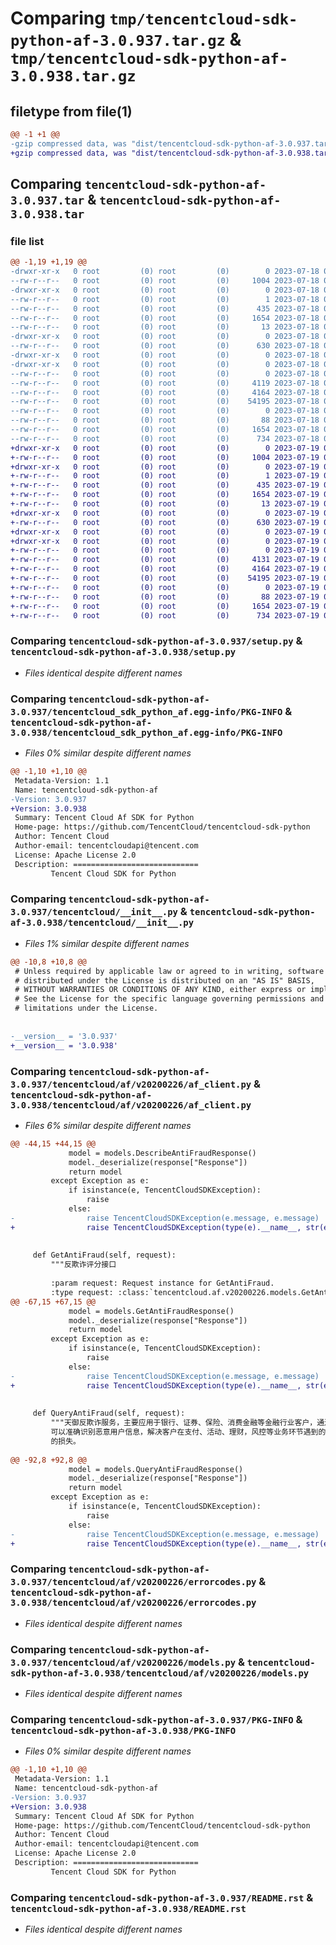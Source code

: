 # Comparing `tmp/tencentcloud-sdk-python-af-3.0.937.tar.gz` & `tmp/tencentcloud-sdk-python-af-3.0.938.tar.gz`

## filetype from file(1)

```diff
@@ -1 +1 @@
-gzip compressed data, was "dist/tencentcloud-sdk-python-af-3.0.937.tar", last modified: Tue Jul 18 00:15:54 2023, max compression
+gzip compressed data, was "dist/tencentcloud-sdk-python-af-3.0.938.tar", last modified: Wed Jul 19 00:20:12 2023, max compression
```

## Comparing `tencentcloud-sdk-python-af-3.0.937.tar` & `tencentcloud-sdk-python-af-3.0.938.tar`

### file list

```diff
@@ -1,19 +1,19 @@
-drwxr-xr-x   0 root         (0) root         (0)        0 2023-07-18 00:15:54.000000 tencentcloud-sdk-python-af-3.0.937/
--rw-r--r--   0 root         (0) root         (0)     1004 2023-07-18 00:15:54.000000 tencentcloud-sdk-python-af-3.0.937/setup.py
-drwxr-xr-x   0 root         (0) root         (0)        0 2023-07-18 00:15:54.000000 tencentcloud-sdk-python-af-3.0.937/tencentcloud_sdk_python_af.egg-info/
--rw-r--r--   0 root         (0) root         (0)        1 2023-07-18 00:15:54.000000 tencentcloud-sdk-python-af-3.0.937/tencentcloud_sdk_python_af.egg-info/dependency_links.txt
--rw-r--r--   0 root         (0) root         (0)      435 2023-07-18 00:15:54.000000 tencentcloud-sdk-python-af-3.0.937/tencentcloud_sdk_python_af.egg-info/SOURCES.txt
--rw-r--r--   0 root         (0) root         (0)     1654 2023-07-18 00:15:54.000000 tencentcloud-sdk-python-af-3.0.937/tencentcloud_sdk_python_af.egg-info/PKG-INFO
--rw-r--r--   0 root         (0) root         (0)       13 2023-07-18 00:15:54.000000 tencentcloud-sdk-python-af-3.0.937/tencentcloud_sdk_python_af.egg-info/top_level.txt
-drwxr-xr-x   0 root         (0) root         (0)        0 2023-07-18 00:15:54.000000 tencentcloud-sdk-python-af-3.0.937/tencentcloud/
--rw-r--r--   0 root         (0) root         (0)      630 2023-07-18 00:15:54.000000 tencentcloud-sdk-python-af-3.0.937/tencentcloud/__init__.py
-drwxr-xr-x   0 root         (0) root         (0)        0 2023-07-18 00:15:54.000000 tencentcloud-sdk-python-af-3.0.937/tencentcloud/af/
-drwxr-xr-x   0 root         (0) root         (0)        0 2023-07-18 00:15:54.000000 tencentcloud-sdk-python-af-3.0.937/tencentcloud/af/v20200226/
--rw-r--r--   0 root         (0) root         (0)        0 2023-07-18 00:15:54.000000 tencentcloud-sdk-python-af-3.0.937/tencentcloud/af/v20200226/__init__.py
--rw-r--r--   0 root         (0) root         (0)     4119 2023-07-18 00:15:54.000000 tencentcloud-sdk-python-af-3.0.937/tencentcloud/af/v20200226/af_client.py
--rw-r--r--   0 root         (0) root         (0)     4164 2023-07-18 00:15:54.000000 tencentcloud-sdk-python-af-3.0.937/tencentcloud/af/v20200226/errorcodes.py
--rw-r--r--   0 root         (0) root         (0)    54195 2023-07-18 00:15:54.000000 tencentcloud-sdk-python-af-3.0.937/tencentcloud/af/v20200226/models.py
--rw-r--r--   0 root         (0) root         (0)        0 2023-07-18 00:15:54.000000 tencentcloud-sdk-python-af-3.0.937/tencentcloud/af/__init__.py
--rw-r--r--   0 root         (0) root         (0)       88 2023-07-18 00:15:54.000000 tencentcloud-sdk-python-af-3.0.937/setup.cfg
--rw-r--r--   0 root         (0) root         (0)     1654 2023-07-18 00:15:54.000000 tencentcloud-sdk-python-af-3.0.937/PKG-INFO
--rw-r--r--   0 root         (0) root         (0)      734 2023-07-18 00:15:54.000000 tencentcloud-sdk-python-af-3.0.937/README.rst
+drwxr-xr-x   0 root         (0) root         (0)        0 2023-07-19 00:20:12.000000 tencentcloud-sdk-python-af-3.0.938/
+-rw-r--r--   0 root         (0) root         (0)     1004 2023-07-19 00:20:12.000000 tencentcloud-sdk-python-af-3.0.938/setup.py
+drwxr-xr-x   0 root         (0) root         (0)        0 2023-07-19 00:20:12.000000 tencentcloud-sdk-python-af-3.0.938/tencentcloud_sdk_python_af.egg-info/
+-rw-r--r--   0 root         (0) root         (0)        1 2023-07-19 00:20:12.000000 tencentcloud-sdk-python-af-3.0.938/tencentcloud_sdk_python_af.egg-info/dependency_links.txt
+-rw-r--r--   0 root         (0) root         (0)      435 2023-07-19 00:20:12.000000 tencentcloud-sdk-python-af-3.0.938/tencentcloud_sdk_python_af.egg-info/SOURCES.txt
+-rw-r--r--   0 root         (0) root         (0)     1654 2023-07-19 00:20:12.000000 tencentcloud-sdk-python-af-3.0.938/tencentcloud_sdk_python_af.egg-info/PKG-INFO
+-rw-r--r--   0 root         (0) root         (0)       13 2023-07-19 00:20:12.000000 tencentcloud-sdk-python-af-3.0.938/tencentcloud_sdk_python_af.egg-info/top_level.txt
+drwxr-xr-x   0 root         (0) root         (0)        0 2023-07-19 00:20:12.000000 tencentcloud-sdk-python-af-3.0.938/tencentcloud/
+-rw-r--r--   0 root         (0) root         (0)      630 2023-07-19 00:20:12.000000 tencentcloud-sdk-python-af-3.0.938/tencentcloud/__init__.py
+drwxr-xr-x   0 root         (0) root         (0)        0 2023-07-19 00:20:12.000000 tencentcloud-sdk-python-af-3.0.938/tencentcloud/af/
+drwxr-xr-x   0 root         (0) root         (0)        0 2023-07-19 00:20:12.000000 tencentcloud-sdk-python-af-3.0.938/tencentcloud/af/v20200226/
+-rw-r--r--   0 root         (0) root         (0)        0 2023-07-19 00:20:12.000000 tencentcloud-sdk-python-af-3.0.938/tencentcloud/af/v20200226/__init__.py
+-rw-r--r--   0 root         (0) root         (0)     4131 2023-07-19 00:20:12.000000 tencentcloud-sdk-python-af-3.0.938/tencentcloud/af/v20200226/af_client.py
+-rw-r--r--   0 root         (0) root         (0)     4164 2023-07-19 00:20:12.000000 tencentcloud-sdk-python-af-3.0.938/tencentcloud/af/v20200226/errorcodes.py
+-rw-r--r--   0 root         (0) root         (0)    54195 2023-07-19 00:20:12.000000 tencentcloud-sdk-python-af-3.0.938/tencentcloud/af/v20200226/models.py
+-rw-r--r--   0 root         (0) root         (0)        0 2023-07-19 00:20:12.000000 tencentcloud-sdk-python-af-3.0.938/tencentcloud/af/__init__.py
+-rw-r--r--   0 root         (0) root         (0)       88 2023-07-19 00:20:12.000000 tencentcloud-sdk-python-af-3.0.938/setup.cfg
+-rw-r--r--   0 root         (0) root         (0)     1654 2023-07-19 00:20:12.000000 tencentcloud-sdk-python-af-3.0.938/PKG-INFO
+-rw-r--r--   0 root         (0) root         (0)      734 2023-07-19 00:20:12.000000 tencentcloud-sdk-python-af-3.0.938/README.rst
```

### Comparing `tencentcloud-sdk-python-af-3.0.937/setup.py` & `tencentcloud-sdk-python-af-3.0.938/setup.py`

 * *Files identical despite different names*

### Comparing `tencentcloud-sdk-python-af-3.0.937/tencentcloud_sdk_python_af.egg-info/PKG-INFO` & `tencentcloud-sdk-python-af-3.0.938/tencentcloud_sdk_python_af.egg-info/PKG-INFO`

 * *Files 0% similar despite different names*

```diff
@@ -1,10 +1,10 @@
 Metadata-Version: 1.1
 Name: tencentcloud-sdk-python-af
-Version: 3.0.937
+Version: 3.0.938
 Summary: Tencent Cloud Af SDK for Python
 Home-page: https://github.com/TencentCloud/tencentcloud-sdk-python
 Author: Tencent Cloud
 Author-email: tencentcloudapi@tencent.com
 License: Apache License 2.0
 Description: ============================
         Tencent Cloud SDK for Python
```

### Comparing `tencentcloud-sdk-python-af-3.0.937/tencentcloud/__init__.py` & `tencentcloud-sdk-python-af-3.0.938/tencentcloud/__init__.py`

 * *Files 1% similar despite different names*

```diff
@@ -10,8 +10,8 @@
 # Unless required by applicable law or agreed to in writing, software
 # distributed under the License is distributed on an "AS IS" BASIS,
 # WITHOUT WARRANTIES OR CONDITIONS OF ANY KIND, either express or implied.
 # See the License for the specific language governing permissions and
 # limitations under the License.
 
 
-__version__ = '3.0.937'
+__version__ = '3.0.938'
```

### Comparing `tencentcloud-sdk-python-af-3.0.937/tencentcloud/af/v20200226/af_client.py` & `tencentcloud-sdk-python-af-3.0.938/tencentcloud/af/v20200226/af_client.py`

 * *Files 6% similar despite different names*

```diff
@@ -44,15 +44,15 @@
             model = models.DescribeAntiFraudResponse()
             model._deserialize(response["Response"])
             return model
         except Exception as e:
             if isinstance(e, TencentCloudSDKException):
                 raise
             else:
-                raise TencentCloudSDKException(e.message, e.message)
+                raise TencentCloudSDKException(type(e).__name__, str(e))
 
 
     def GetAntiFraud(self, request):
         """反欺诈评分接口
 
         :param request: Request instance for GetAntiFraud.
         :type request: :class:`tencentcloud.af.v20200226.models.GetAntiFraudRequest`
@@ -67,15 +67,15 @@
             model = models.GetAntiFraudResponse()
             model._deserialize(response["Response"])
             return model
         except Exception as e:
             if isinstance(e, TencentCloudSDKException):
                 raise
             else:
-                raise TencentCloudSDKException(e.message, e.message)
+                raise TencentCloudSDKException(type(e).__name__, str(e))
 
 
     def QueryAntiFraud(self, request):
         """天御反欺诈服务，主要应用于银行、证券、保险、消费金融等金融行业客户，通过腾讯的大数据风控能力，
         可以准确识别恶意用户信息，解决客户在支付、活动、理财，风控等业务环节遇到的欺诈威胁，降低企业
         的损失。
 
@@ -92,8 +92,8 @@
             model = models.QueryAntiFraudResponse()
             model._deserialize(response["Response"])
             return model
         except Exception as e:
             if isinstance(e, TencentCloudSDKException):
                 raise
             else:
-                raise TencentCloudSDKException(e.message, e.message)
+                raise TencentCloudSDKException(type(e).__name__, str(e))
```

### Comparing `tencentcloud-sdk-python-af-3.0.937/tencentcloud/af/v20200226/errorcodes.py` & `tencentcloud-sdk-python-af-3.0.938/tencentcloud/af/v20200226/errorcodes.py`

 * *Files identical despite different names*

### Comparing `tencentcloud-sdk-python-af-3.0.937/tencentcloud/af/v20200226/models.py` & `tencentcloud-sdk-python-af-3.0.938/tencentcloud/af/v20200226/models.py`

 * *Files identical despite different names*

### Comparing `tencentcloud-sdk-python-af-3.0.937/PKG-INFO` & `tencentcloud-sdk-python-af-3.0.938/PKG-INFO`

 * *Files 0% similar despite different names*

```diff
@@ -1,10 +1,10 @@
 Metadata-Version: 1.1
 Name: tencentcloud-sdk-python-af
-Version: 3.0.937
+Version: 3.0.938
 Summary: Tencent Cloud Af SDK for Python
 Home-page: https://github.com/TencentCloud/tencentcloud-sdk-python
 Author: Tencent Cloud
 Author-email: tencentcloudapi@tencent.com
 License: Apache License 2.0
 Description: ============================
         Tencent Cloud SDK for Python
```

### Comparing `tencentcloud-sdk-python-af-3.0.937/README.rst` & `tencentcloud-sdk-python-af-3.0.938/README.rst`

 * *Files identical despite different names*

